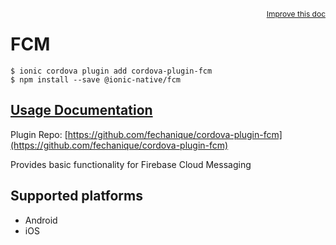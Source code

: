 <a style="float:right;font-size:12px;" href="http://github.com/ionic-team/ionic-native/edit/master/src/@ionic-native/plugins/fcm/index.ts#L18">
  Improve this doc
</a>

# FCM

```
$ ionic cordova plugin add cordova-plugin-fcm
$ npm install --save @ionic-native/fcm
```

## [Usage Documentation](https://ionicframework.com/docs/native/fcm/)

Plugin Repo: [https://github.com/fechanique/cordova-plugin-fcm](https://github.com/fechanique/cordova-plugin-fcm)

Provides basic functionality for Firebase Cloud Messaging

## Supported platforms
- Android
- iOS




